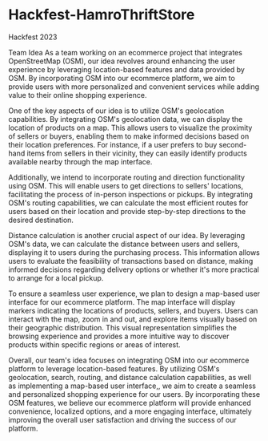 # Hackfest-HamroThriftStore
Hackfest 2023

Team Idea
As a team working on an ecommerce project that integrates OpenStreetMap (OSM), our idea revolves around enhancing the user experience by leveraging location-based
features and data provided by OSM. By incorporating OSM into our ecommerce platform, we aim to provide users with more personalized and convenient services while
adding value to their online shopping experience.

One of the key aspects of our idea is to utilize OSM's geolocation capabilities. By integrating OSM's geolocation data, we can display the location of products
on a map. This allows users to visualize the proximity of sellers or buyers, enabling them to make informed decisions based on their location preferences. For 
instance, if a user prefers to buy second-hand items from sellers in their vicinity, they can easily identify products available nearby through the map interface.


Additionally, we intend to incorporate routing and direction functionality using OSM. This will enable users to get directions to sellers' locations, facilitating
the process of in-person inspections or pickups. By integrating OSM's routing capabilities, we can calculate the most efficient routes for users based on their 
location and provide step-by-step directions to the desired destination.

Distance calculation is another crucial aspect of our idea. By leveraging OSM's data, we can calculate the distance between users and sellers, displaying it to
users during the purchasing process. This information allows users to evaluate the feasibility of transactions based on distance, making informed decisions regarding delivery options or whether it's more practical to arrange for a local pickup.

To ensure a seamless user experience, we plan to design a map-based user interface for our ecommerce platform. The map interface will display markers indicating 
the locations of products, sellers, and buyers. Users can interact with the map, zoom in and out, and explore items visually based on their geographic distribution.
This visual representation simplifies the browsing experience and provides a more intuitive way to discover products within specific regions or areas of interest.

Overall, our team's idea focuses on integrating OSM into our ecommerce platform to leverage location-based features. By utilizing OSM's geolocation, search,
routing, and distance calculation capabilities, as well as implementing a map-based user interface,, we aim to create a seamless and personalized shopping 
experience for our users. By incorporating these OSM features, we believe our ecommerce platform will provide enhanced convenience, localized options, and 
a more engaging interface, ultimately improving the overall user satisfaction and driving the success of our platform.
